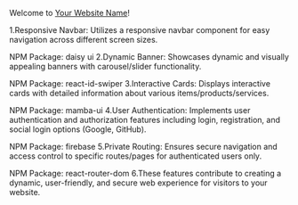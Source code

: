Welcome to [Your Website Name](https://www.your-website.com)! 

1.Responsive Navbar: Utilizes a responsive navbar component for easy navigation across different screen sizes.

NPM Package: daisy ui
2.Dynamic Banner: Showcases dynamic and visually appealing banners with carousel/slider functionality.

NPM Package: react-id-swiper
3.Interactive Cards: Displays interactive cards with detailed information about various items/products/services.

NPM Package: mamba-ui
4.User Authentication: Implements user authentication and authorization features including login, registration, and social login options (Google, GitHub).

NPM Package: firebase
5.Private Routing: Ensures secure navigation and access control to specific routes/pages for authenticated users only.

NPM Package: react-router-dom
6.These features contribute to creating a dynamic, user-friendly, and secure web experience for visitors to your website.





